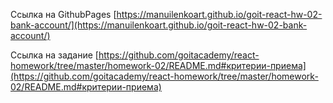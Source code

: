 Ссылка на GithubPages
[https://manuilenkoart.github.io/goit-react-hw-02-bank-account/](https://manuilenkoart.github.io/goit-react-hw-02-bank-account/)

Ссылка на задание
[https://github.com/goitacademy/react-homework/tree/master/homework-02/README.md#критерии-приема](https://github.com/goitacademy/react-homework/tree/master/homework-02/README.md#критерии-приема)
